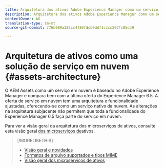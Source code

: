 ```yaml
---
title: Arquitetura dos ativos Adobe Experience Manager como um serviço em nuvem
description: Arquitetura dos ativos Adobe Experience Manager como um serviço em nuvem
contentOwner: AG
translation-type: tm+mt
source-git-commit: 776b089a322cc4f86fdcb9ddf1c3cc207fc85d39

---
```



# Arquitetura de ativos como uma solução de serviço em nuvem {#assets-architecture}

O AEM Assets como um serviço em nuvem é baseado no Adobe Experience Manager e compara bem com a última oferta do Experience Manager 6.5. A oferta de serviço em nuvem tem uma arquitetura e funcionalidade ajustadas, oferecendo-se como um serviço nativo da nuvem. As alterações na arquitetura subjacente não permitem que toda a funcionalidade do Experience Manager 6.5 faça parte do serviço em nuvem.

Para ver a visão geral da arquitetura dos microserviços de ativos, consulte esta visão geral [dos microserviços de](asset-microservices-overview.md#asset-microservices-architecture)ativos.

>[!MORELIKETHIS]
>
>* [Visão geral e novidades](/help/assets/overview.md)
>* [Formatos de arquivo suportados e tipos MIME](file-format-support.md)
>* [Visão geral dos microserviços de ativos](asset-microservices-overview.md)

